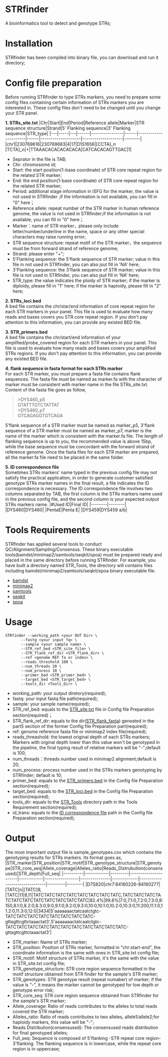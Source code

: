 # STRfinder
A bioinformatics tool to detect and genotype STRs;

# Installation
STRfinder has been compiled into binary file, you can download and run it directory;

# Config file preparation
Before running STRfinder to type STRs markers, you need to prepare some config files containing certain information of STRs markers you are interested in. These config files don't need to be changed until you change your STR panel.  

**1. STRs_site.txt**
<a name="anchor1"></a>
|Chr|Start|End|Period|Reference allele|Marker|STR sequence structure|Strand|5' Flanking sequence|3' Flanking sequence|STR_type|
|---|-----|---|------|----------------|------|----------------------|------|--------------------|--------------------|--------|
|chr1|230769616|230769683|4|17|D1S1656|\[CCTA\]_n \[TCTA\]_n|+|TTAAACACACACACACA|CATCACACAGTTGAC|1|
- Seprator in the file is TAB;
- Chr: chromosome id;
- Start: the start position(1-base coordinate) of STR core repeat region for the related STR marker;
- End: the end position(1-base coordinate) of STR core repeat region for the related STR marker;
- Period: additional stage information in ISFG for the marker, the value is not used in STRfinder ;if the information is not available, you can fill in "0" here；
- Reference allele: repeat number of the STR marker in human reference genome, the value is not used in STRfinder;if the information is not available, you can fill in "0" here；
- Marker：name of STR marker，please only include letter/number/underline in the name, space or any other special characters may raise running error;
- STR sequence structure: repeat motif of the STR marker，the sequence must be from forward strand of reference genome;
- Strand: please enter "+"; 
- 5'Flanking sequence: the 5'flank sequence of STR marker; value in this file in not used in STRfinder, you can also jsut fill in 'NA' here;
- 3'Flanking sequence: the 3'flank sequence of STR marker; value in this file is not used in STRfinder, you can also jsut fill in 'NA' here;
- STR_type: the value indicates the ploidy of STR marker; if the marker is diploidy, please fill in "1" here; if the marker is haploidy, please fill in "2" here;

**2. STRs_loci.bed**  
<a name="anchor2"></a>
A bed file contains the chr/star/end information of core repeat region for each STR markers in your panel. This file is used to evaluate how many reads and bases covers you STR core repeat region. If you don't pay attention to this information, you can provide any existed BED file.  

**3.  STR_primers.bed**  
<a name="anchor3"></a>
A bed file contains the chr/start/end information of your amplified/probe_covered region for each STR markers in your panel. This file is used to evaluate how many reads and bases covers your amplified STRs regions. If you don't pay attention to this information, you can provide any existed BED file.  

**4.  flank sequence in fasta format for each STRs marker**  
<a name="anchor4"></a>
For each STR marker, you must prepare a fasta file contains flank sequences. The fasta file must be named as marker.fa with the character of marker must be consistent with marker name in the file STRs_site.txt. Content of the fasta file goes as follow,


> \>DYS460_p5  
> GTATTTGTCTATTAT  
> \>DYS460_p7  
> GTCAGAGGTGTCAGA  

5'flank sequence of a STR marker must be named as marker_p5, 3'flank sequence of a STR marker must be named as marker_p7, marker is the name of the marker which is consistent with the marker.fa file. The length of flanking sequence is up to you, the recommended value is above 15bp, while the base sequence must be concordant with the forward strand of reference genome. Once the fasta files for each STR marker  are prepared, all the marker.fa file need to be placed in the same folder.  

**5. ID correspondence file**  
<a name="anchor_id"></a>
Sometimes STRs markers' name typed in the previous config file may not satisfy the practical application, in order to generate customer satisfied genotype STRs marker names in the final result, a file indicates the ID correspondence is necessary. The ID correspondence file involves two columns separated by TAB, the first column is the STRs markers name used in the previous config file, and the second column is your expected output STRs markers name.
|#Used ID|Final ID|
|--------|--------|
|DYS460|DYS460|
|PentaE|Penta E|
|DYS459|DYS459 a/b|
 
# Tools Requirements
<a name="anchor_tool"></a>
STRfinder has applied several tools to conduct QC/Alignment/Sampling/Consensus. These binary executable tools(bamdst/minimap2/samtools/seqkit/spoa) must be prepared ready and placed in the same directory before running STRfinder. For example, you have built a directory named STR_Tools, the directory will contains files including bamdst/minimap2/samtools/seqkit/spoa binary executable file.
- [bamdst](https://github.com/shiquan/bamdst)
- [minimap2](https://github.com/lh3/minimap2)
- [samtools](https://github.com/samtools/samtools)
- [seqkit](https://github.com/shenwei356/seqkit)
- [spoa](https://github.com/rvaser/spoa)
  
# Usage
```
STRfinder --working_path <your OUT Dir> \
       --fastq <your input fq> \
       --sample <your sample name> \
       --STR_ref_bed <STR_site_file> \
       --STR_flank_ref_dir <STR_flank_dir> \
       --ref <genome REF fa or index> \
       --reads_threshold 100 \
       --num_threads 20 \
       --num_process 10 \
       --primer_bed <STR_primer_bed> \
       --target_bed <STR_target_bed> \
       --tools_dir <Tools_Dir> \
```
- working_path: your output diretory(required);
- fastq: your input fastq file path(required);
- sample: your sample name(required);
- STR_ref_bed: equals to the [STR_site.txt](#anchor1) file in Config file Preparation section(required)；
- STR_flank_ref_dir: equals to the dir([STR_flank_fasta](#anchor4)) geneated in the part5 section of the former Config file Preparation part(required);
- ref: genome reference fasta file or minimap2 index file(required);
- reads_threashold: the lowest original depth of each STRs markers; Markers with orginal depth lower than this value won't be genotyped in the pipeline, the final typing result of relative markers will be "-";default is 100;
- num_threads：threads number used in minimap2 alignment;default is 20;
- num_process: process number used in the STRs markers genotyping by STRfinder; default is 10;
- primer_bed: equals to the [STR_primers.bed](#anchor2) in the Config file Preparation section(required);
- target_bed: equals to the [STR_loci.bed](#anchor3) in the Config file Preparation section(required);
- tools_dir: equals to the [STR_Tools](#anchor_tool) directory path in the Tools Requirement section(required);
- id_trans: equals to the [ID correspondence file](#anchor_id) path in the Config file Preparation section(required);

# Output
The most important output file is sample_genotypes.csv which contains the genotyping results for STRs markers. Its format goes as,
|STR_marker|STR_position|STR_motif|STR_genotype_structure|STR_genotype|STR_core_seq|Allele_coverage|Alleles_ratio|Reads_Distrubution(consensused)|STR_depth|Full_seq|
|----------|------------|---------|----------------------|------------|-----------------|---------------|-------------|-------------------------------|---------|--------|
|D7S820|chr7:84160226-84160277|[TATC]n|[TATC]8,[TATC]11|8,11|TATCTATCTATCTATCTATCTATCTATCTATC,TATCTATCTATCTATCTATCTATCTATCTATCTATCTATCTATC|82.4%|99.8%|7:0,7.1:0,7.2:0,7.3:0,8:150,8.1:0,8.2:0,8.3:0,9:0,9.1:0,9.2:0,9.3:0,10:0,10.1:0,10.2:0,10.3:0,11:200,11.1:0,11.2:0,11.3:0,12:0|3434|5'aaaaaaactatcaatctgtc-TATCTATCTATCTATCTATCTATCTATCTATC-gttagttcgttctaaactat3',5'aaaaaaactatcaatctgtc-TATCTATCTATCTATCTATCTATCTATCTATCTATCTATCTATC-gttagttcgttctaaactat3'|
- STR_marker: Name of STRs marker;
- STR_position: Position of STRs marker, formatted in "chr:start-end", the coordinate information is the same with ones in STR_site.txt config file;
- STR_motif: Motif structure of STRs marker, it's the same with the value in STR_site.txt config file;
- STR_genotype_structure: STR core region sequence formatted in the motif structure obtained from STR finder for the sample's STR marker;
- STR_genotypes: STR genotype result (repeat numaber) of marker; if the value is "-", it means the marker cannot be genotyped for low depth or genotype error risk;
- STR_core_seq: STR core region sequence obtained from STRfinder for the sample's STR marker;
- Allele_coverage: Ratio of reads contributes to the alleles to total reads covered the STR marker;
- Alleles_ratio: Ratio of reads contributes to two alleles, allele1/allele2;for haploidy markers, this value will be "-";
- Reads Distribution(consensused): The consensused reads distribution for final genotyped alleles;
- Full_seq: Sequence is composed of 5'flanking -STR repeat core region-3'flanking. The flanking sequence is in lowercase, while the repeat core region is in uppercase; 
